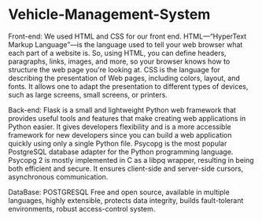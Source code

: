 # Vehicle-Management-System


Front-end: We used HTML and CSS for our front end. HTML—“HyperText Markup Language”—is the language used to tell your web browser what each part of a website is. So, using HTML, you can define headers, paragraphs, links, images, and more, so your browser knows how to structure the web page you're looking at. CSS is the language for describing the presentation of Web pages, including colors, layout, and fonts. It allows one to adapt the presentation to different types of devices, such as large screens, small screens, or printers.


Back-end: Flask is a small and lightweight Python web framework that provides useful tools and features that make creating web applications in Python easier. It gives developers flexibility and is a more accessible framework for new developers since you can build a web application quickly using only a single Python file. Psycopg is the most popular PostgreSQL database adapter for the Python programming language. Psycopg 2 is mostly implemented in C as a libpq wrapper, resulting in being both efficient and secure. It ensures client-side and server-side cursors, asynchronous communication. 


DataBase: POSTGRESQL Free and open source, available in multiple languages, highly extensible, protects data integrity, builds fault-tolerant environments, robust access-control system.
